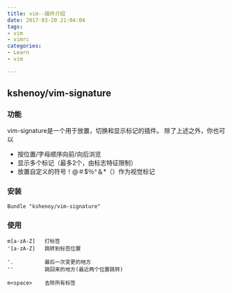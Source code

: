 ```yaml
---
title: vim--插件介绍
date: 2017-03-20 21:04:04
tags:
- vim
- vimrc
categories:
- Learn
- vim

---
```


## kshenoy/vim-signature

### 功能

vim-signature是一个用于放置，切换和显示标记的插件。
除了上述之外，你也可以
* 按位置/字母顺序向前/向后浏览
* 显示多个标记（最多2个，由标志特征限制）
* 放置自定义的符号！@＃$％^＆*（）作为视觉标记

### 安装
`Bundle "kshenoy/vim-signature"`

### 使用

```
m[a-zA-Z]   打标签
'[a-zA-Z]   跳转到标签位置

'.          最后一次变更的地方
''          跳回来的地方(最近两个位置跳转)

m<space>    去除所有标签

```
